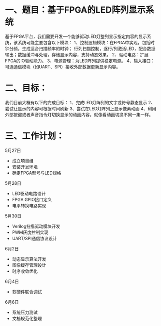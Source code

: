 # 一、题目：基于FPGA的LED阵列显示系统

基于FPGA平台，我们需要开发一个能够驱动LED灯整列显示指定内容的显示系统，该系统可能主要包含以下模块：
1、控制逻辑模块：在FPGA中实现，包括时钟分频，生成适合扫描频率的时钟；
行列扫描控制，逐行/列激活LED，配合数据输出；数据缓冲与处理，存储显示内容，支持动态效果。
2、驱动电路：扩展FPGA的IO驱动能力。
3、电源管理：为LED阵列提供稳定电源。
4、输入接口：可选通信模块（如UART、SPI）接收外部数据更新显示内容。

# 二、目标：

我们目前大概有以下的完成目标：
1、完成LED灯阵列的文字或符号静态显示
2、尝试让显示的内容可根据时间刷新
3、尝试在LED灯阵列上显示像素动画
4、利用外部按键或者声音指令灯切换显示的动画内容，就像看动画切换不同一集一样。

# 三、工作计划：

5月27日	
- 成立项目组
- 安装开发环境
- 确定FPGA型号与LED规格

5月28日	
- LED驱动电路设计
- FPGA GPIO接口定义
- 电平转换电路实现

5月30日	
- Verilog扫描驱动模块开发
- PWM灰度控制实现
- UART/SPI通信协议设计

6月2日	
- 动态显示算法开发
- 图像缓存管理设计
- 时序收敛优化

6月4日	
- 软硬件联合调试

6月6日	
- 系统压力测试
- 文档规范化整理
